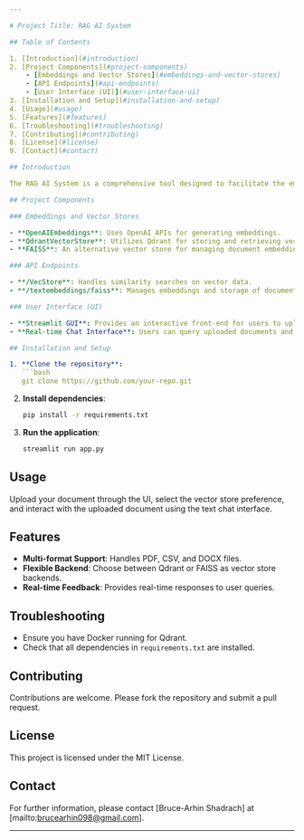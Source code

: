 ```yaml
---

# Project Title: RAG AI System

## Table of Contents

1. [Introduction](#introduction)
2. [Project Components](#project-components)
    - [Embeddings and Vector Stores](#embeddings-and-vector-stores)
    - [API Endpoints](#api-endpoints)
    - [User Interface (UI)](#user-interface-ui)
3. [Installation and Setup](#installation-and-setup)
4. [Usage](#usage)
5. [Features](#features)
6. [Troubleshooting](#troubleshooting)
7. [Contributing](#contributing)
8. [License](#license)
9. [Contact](#contact)

## Introduction

The RAG AI System is a comprehensive tool designed to facilitate the embedding and retrieval of documents using vector stores such as Qdrant and FAISS. It supports processing and querying PDFs, CSVs, and DOCX documents through a user-friendly interface built with Streamlit.

## Project Components

### Embeddings and Vector Stores

- **OpenAIEmbeddings**: Uses OpenAI APIs for generating embeddings.
- **QdrantVectorStore**: Utilizes Qdrant for storing and retrieving vectors.
- **FAISS**: An alternative vector store for managing document embeddings.

### API Endpoints

- **/VecStore**: Handles similarity searches on vector data.
- **/textembeddings/faiss**: Manages embeddings and storage of document data.

### User Interface (UI)

- **Streamlit GUI**: Provides an interactive front-end for users to upload documents and perform queries.
- **Real-time Chat Interface**: Users can query uploaded documents and receive responses from the AI system.

## Installation and Setup

1. **Clone the repository**:
   ```bash
   git clone https://github.com/your-repo.git
   ```
   
2. **Install dependencies**:
   ```bash
   pip install -r requirements.txt
   ```

3. **Run the application**:
   ```bash
   streamlit run app.py
   ```

## Usage

Upload your document through the UI, select the vector store preference, and interact with the uploaded document using the text chat interface.

## Features

- **Multi-format Support**: Handles PDF, CSV, and DOCX files.
- **Flexible Backend**: Choose between Qdrant or FAISS as vector store backends.
- **Real-time Feedback**: Provides real-time responses to user queries.

## Troubleshooting

- Ensure you have Docker running for Qdrant.
- Check that all dependencies in `requirements.txt` are installed.

## Contributing

Contributions are welcome. Please fork the repository and submit a pull request.

## License

This project is licensed under the MIT License.

## Contact

For further information, please contact [Bruce-Arhin Shadrach] at [mailto:brucearhin098@gmail.com].

---
```

